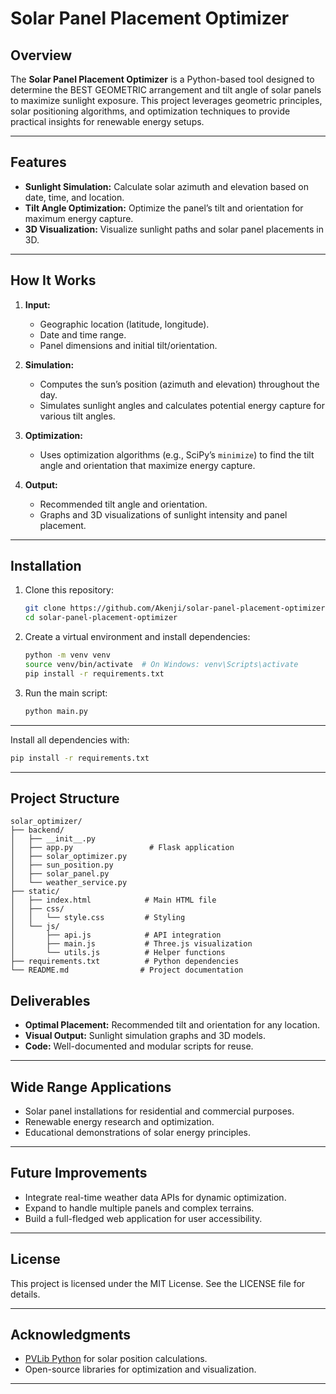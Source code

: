 # Solar Panel Placement Optimizer

## Overview
The **Solar Panel Placement Optimizer** is a Python-based tool designed to determine the BEST GEOMETRIC arrangement and tilt angle of solar panels to maximize sunlight exposure. This project leverages geometric principles, solar positioning algorithms, and optimization techniques to provide practical insights for renewable energy setups.

---

## Features
- **Sunlight Simulation:** Calculate solar azimuth and elevation based on date, time, and location.
- **Tilt Angle Optimization:** Optimize the panel’s tilt and orientation for maximum energy capture.
- **3D Visualization:** Visualize sunlight paths and solar panel placements in 3D.

---

## How It Works
1. **Input:**
   - Geographic location (latitude, longitude).
   - Date and time range.
   - Panel dimensions and initial tilt/orientation.

2. **Simulation:**
   - Computes the sun’s position (azimuth and elevation) throughout the day.
   - Simulates sunlight angles and calculates potential energy capture for various tilt angles.

3. **Optimization:**
   - Uses optimization algorithms (e.g., SciPy’s `minimize`) to find the tilt angle and orientation that maximize energy capture.

4. **Output:**
   - Recommended tilt angle and orientation.
   - Graphs and 3D visualizations of sunlight intensity and panel placement.

---

## Installation
1. Clone this repository:
   ```bash
   git clone https://github.com/Akenji/solar-panel-placement-optimizer.git
   cd solar-panel-placement-optimizer
   ```

2. Create a virtual environment and install dependencies:
   ```bash
   python -m venv venv
   source venv/bin/activate  # On Windows: venv\Scripts\activate
   pip install -r requirements.txt
   ```

3. Run the main script:
   ```bash
   python main.py
   ```

---

Install all dependencies with:
```bash
pip install -r requirements.txt
```

---

## Project Structure
```
solar_optimizer/
├── backend/
│   ├── __init__.py
│   ├── app.py                 # Flask application
│   ├── solar_optimizer.py     
│   ├── sun_position.py        
│   ├── solar_panel.py       
│   └── weather_service.py     
├── static/
│   ├── index.html            # Main HTML file
│   ├── css/
│   │   └── style.css         # Styling
│   └── js/
│       ├── api.js            # API integration
│       ├── main.js           # Three.js visualization
│       └── utils.js          # Helper functions
├── requirements.txt          # Python dependencies
└── README.md                # Project documentation
```


## Deliverables
- **Optimal Placement:** Recommended tilt and orientation for any location.
- **Visual Output:** Sunlight simulation graphs and 3D models.
- **Code:** Well-documented and modular scripts for reuse.

---

## Wide Range Applications
- Solar panel installations for residential and commercial purposes.
- Renewable energy research and optimization.
- Educational demonstrations of solar energy principles.

---

## Future Improvements
- Integrate real-time weather data APIs for dynamic optimization.
- Expand to handle multiple panels and complex terrains.
- Build a full-fledged web application for user accessibility.

---

## License
This project is licensed under the MIT License. See the LICENSE file for details.

---

## Acknowledgments
- [PVLib Python](https://pvlib-python.readthedocs.io/) for solar position calculations.
- Open-source libraries for optimization and visualization.

---


